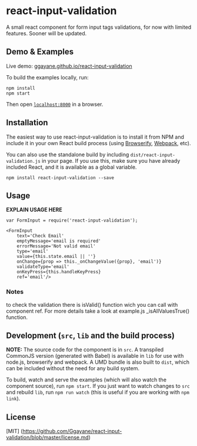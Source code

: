 # react-input-validation

A small react component for form input tags validations, for now with limited features. Sooner will be updated.


## Demo & Examples

Live demo: [ggayane.github.io/react-input-validation](http://ggayane.github.io/react-input-validation/)

To build the examples locally, run:

```
npm install
npm start
```

Then open [`localhost:8000`](http://localhost:8000) in a browser.


## Installation

The easiest way to use react-input-validation is to install it from NPM and include it in your own React build process (using [Browserify](http://browserify.org), [Webpack](http://webpack.github.io/), etc).

You can also use the standalone build by including `dist/react-input-validation.js` in your page. If you use this, make sure you have already included React, and it is available as a global variable.

```
npm install react-input-validation --save
```


## Usage

__EXPLAIN USAGE HERE__

```
var FormInput = require('react-input-validation');

<FormInput
	text='Check Email'
	emptyMessage='email is required'
	errorMessage='Not valid email'
	type='email'
	value={this.state.email || ''}
	onChange={prop => this._onChangeValue({prop}, 'email')}
	validateType='email'
	onKeyPress={this.handleKeyPress}
	ref='email'/>
```

### Notes

to check the validation there is isValid() function wich you can call with component ref. For more details take a look at  example.js _isAllValuesTrue() function.


## Development (`src`, `lib` and the build process)

**NOTE:** The source code for the component is in `src`. A transpiled CommonJS version (generated with Babel) is available in `lib` for use with node.js, browserify and webpack. A UMD bundle is also built to `dist`, which can be included without the need for any build system.

To build, watch and serve the examples (which will also watch the component source), run `npm start`. If you just want to watch changes to `src` and rebuild `lib`, run `npm run watch` (this is useful if you are working with `npm link`).

## License

[MIT] (https://github.com/Ggayane/react-input-validation/blob/master/license.md)
